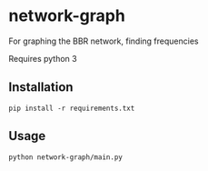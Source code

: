 # network-graph
For graphing the BBR network, finding frequencies

Requires python 3

## Installation
```
pip install -r requirements.txt
```

## Usage
```
python network-graph/main.py
```
